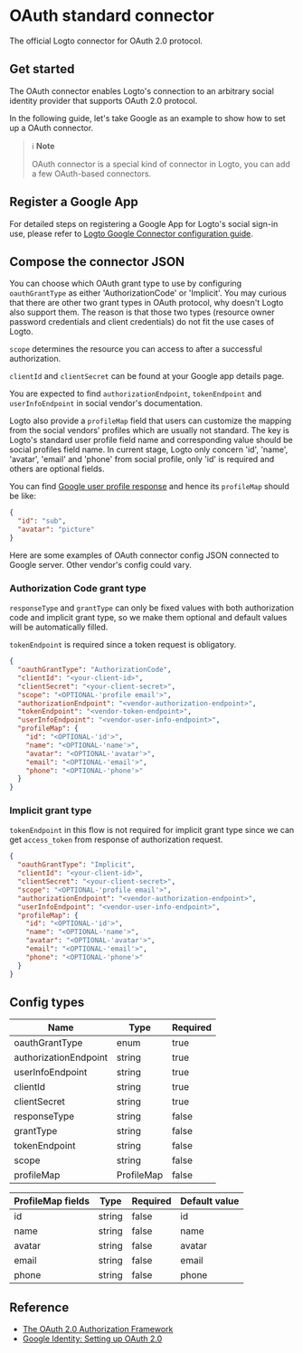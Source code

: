 # OAuth standard connector

The official Logto connector for OAuth 2.0 protocol.

## Get started

The OAuth connector enables Logto's connection to an arbitrary social identity provider that supports OAuth 2.0 protocol.

In the following guide, let's take Google as an example to show how to set up a OAuth connector.

> ℹ️ **Note**
> 
> OAuth connector is a special kind of connector in Logto, you can add a few OAuth-based connectors.

## Register a Google App

For detailed steps on registering a Google App for Logto's social sign-in use, please refer to [Logto Google Connector configuration guide](https://github.com/logto-io/connectors/tree/master/packages/connector-google#set-up-a-project-in-the-google-api-console).

## Compose the connector JSON

You can choose which OAuth grant type to use by configuring `oauthGrantType` as either 'AuthorizationCode' or 'Implicit'. You may curious that there are other two grant types in OAuth protocol, why doesn't Logto also support them. The reason is that those two types (resource owner password credentials and client credentials) do not fit the use cases of Logto.

`scope` determines the resource you can access to after a successful authorization.

`clientId` and `clientSecret` can be found at your Google app details page.

You are expected to find `authorizationEndpoint`, `tokenEndpoint` and `userInfoEndpoint` in social vendor's documentation.

Logto also provide a `profileMap` field that users can customize the mapping from the social vendors' profiles which are usually not standard. The key is Logto's standard user profile field name and corresponding value should be social profiles field name. In current stage, Logto only concern 'id', 'name', 'avatar', 'email' and 'phone' from social profile, only 'id' is required and others are optional fields.

You can find [Google user profile response](https://developers.google.com/identity/openid-connect/openid-connect#an-id-tokens-payload) and hence its `profileMap` should be like:

```json
{
  "id": "sub",
  "avatar": "picture"
}
```

Here are some examples of OAuth connector config JSON connected to Google server. Other vendor's config could vary.

### Authorization Code grant type

`responseType` and `grantType` can only be fixed values with both authorization code and implicit grant type, so we make them optional and default values will be automatically filled.

`tokenEndpoint` is required since a token request is obligatory.

```json
{
  "oauthGrantType": "AuthorizationCode",
  "clientId": "<your-client-id>",
  "clientSecret": "<your-client-secret>",
  "scope": "<OPTIONAL-'profile email'>",
  "authorizationEndpoint": "<vendor-authorization-endpoint>",
  "tokenEndpoint": "<vendor-token-endpoint>",
  "userInfoEndpoint": "<vendor-user-info-endpoint>",
  "profileMap": {
    "id": "<OPTIONAL-'id'>",
    "name": "<OPTIONAL-'name'>",
    "avatar": "<OPTIONAL-'avatar'>",
    "email": "<OPTIONAL-'email'>",
    "phone": "<OPTIONAL-'phone'>"
  }
}
```

### Implicit grant type

`tokenEndpoint` in this flow is not required for implicit grant type since we can get `access_token` from response of authorization request.

```json
{
  "oauthGrantType": "Implicit",
  "clientId": "<your-client-id>",
  "clientSecret": "<your-client-secret>",
  "scope": "<OPTIONAL-'profile email'>",
  "authorizationEndpoint": "<vendor-authorization-endpoint>",
  "userInfoEndpoint": "<vendor-user-info-endpoint>",
  "profileMap": {
    "id": "<OPTIONAL-'id'>",
    "name": "<OPTIONAL-'name'>",
    "avatar": "<OPTIONAL-'avatar'>",
    "email": "<OPTIONAL-'email'>",
    "phone": "<OPTIONAL-'phone'>"
  }
}
```

## Config types

| Name                  | Type       | Required |
|-----------------------|------------|----------|
| oauthGrantType        | enum       | true     |
| authorizationEndpoint | string     | true     |
| userInfoEndpoint      | string     | true     |
| clientId              | string     | true     |
| clientSecret          | string     | true     |
| responseType          | string     | false    |
| grantType             | string     | false    |
| tokenEndpoint         | string     | false    |
| scope                 | string     | false    |
| profileMap            | ProfileMap | false    |

| ProfileMap fields | Type   | Required | Default value |
|-------------------|--------|----------|---------------|
| id                | string | false    | id            |
| name              | string | false    | name          |
| avatar            | string | false    | avatar        |
| email             | string | false    | email         |
| phone             | string | false    | phone         |

## Reference

* [The OAuth 2.0 Authorization Framework](https://www.rfc-editor.org/rfc/rfc6749)
* [Google Identity: Setting up OAuth 2.0](https://developers.google.com/identity/protocols/oauth2/openid-connect#appsetup)
